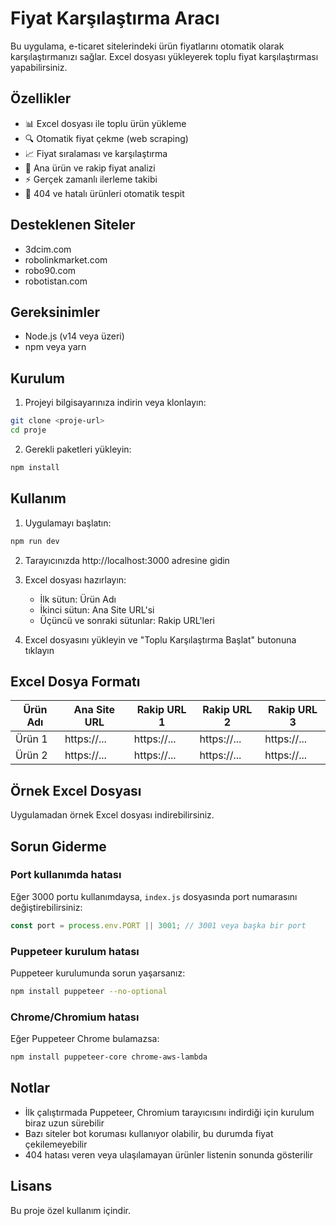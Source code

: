 # Fiyat Karşılaştırma Aracı

Bu uygulama, e-ticaret sitelerindeki ürün fiyatlarını otomatik olarak karşılaştırmanızı sağlar. Excel dosyası yükleyerek toplu fiyat karşılaştırması yapabilirsiniz.

## Özellikler

- 📊 Excel dosyası ile toplu ürün yükleme
- 🔍 Otomatik fiyat çekme (web scraping)
- 📈 Fiyat sıralaması ve karşılaştırma
- 🎯 Ana ürün ve rakip fiyat analizi
- ⚡ Gerçek zamanlı ilerleme takibi
- 🚫 404 ve hatalı ürünleri otomatik tespit

## Desteklenen Siteler

- 3dcim.com
- robolinkmarket.com
- robo90.com
- robotistan.com

## Gereksinimler

- Node.js (v14 veya üzeri)
- npm veya yarn

## Kurulum

1. Projeyi bilgisayarınıza indirin veya klonlayın:
```bash
git clone <proje-url>
cd proje
```

2. Gerekli paketleri yükleyin:
```bash
npm install
```

## Kullanım

1. Uygulamayı başlatın:
```bash
npm run dev
```

2. Tarayıcınızda http://localhost:3000 adresine gidin

3. Excel dosyası hazırlayın:
   - İlk sütun: Ürün Adı
   - İkinci sütun: Ana Site URL'si
   - Üçüncü ve sonraki sütunlar: Rakip URL'leri

4. Excel dosyasını yükleyin ve "Toplu Karşılaştırma Başlat" butonuna tıklayın

## Excel Dosya Formatı

| Ürün Adı | Ana Site URL | Rakip URL 1 | Rakip URL 2 | Rakip URL 3 |
|----------|--------------|-------------|-------------|-------------|
| Ürün 1   | https://... | https://... | https://... | https://... |
| Ürün 2   | https://... | https://... | https://... | https://... |

## Örnek Excel Dosyası

Uygulamadan örnek Excel dosyası indirebilirsiniz.

## Sorun Giderme

### Port kullanımda hatası
Eğer 3000 portu kullanımdaysa, `index.js` dosyasında port numarasını değiştirebilirsiniz:
```javascript
const port = process.env.PORT || 3001; // 3001 veya başka bir port
```

### Puppeteer kurulum hatası
Puppeteer kurulumunda sorun yaşarsanız:
```bash
npm install puppeteer --no-optional
```

### Chrome/Chromium hatası
Eğer Puppeteer Chrome bulamazsa:
```bash
npm install puppeteer-core chrome-aws-lambda
```

## Notlar

- İlk çalıştırmada Puppeteer, Chromium tarayıcısını indirdiği için kurulum biraz uzun sürebilir
- Bazı siteler bot koruması kullanıyor olabilir, bu durumda fiyat çekilemeyebilir
- 404 hatası veren veya ulaşılamayan ürünler listenin sonunda gösterilir

## Lisans

Bu proje özel kullanım içindir.